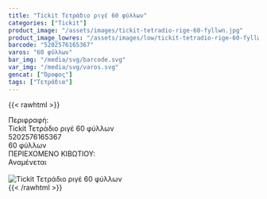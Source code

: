 ```yaml
---
title: "Tickit Τετράδιο ριγέ 60 φύλλων"
categories: ["Tickit"]
product_image: "/assets/images/tickit-tetradio-rige-60-fyllwn.jpg"
product_image_lowres: "/assets/images/low/tickit-tetradio-rige-60-fyllwn.jpg"
barcode: "5202576165367"
varos: "60 φύλλων"
bar_img: "/media/svg/barcode.svg"
var_img: "/media/svg/varos.svg"
gencat: ["Όροφος"]
tags: ["Τετράδια"]
---
```

{{< rawhtml >}}

<div class="sload714"><div class="product"><div id="sistatika">Περιφραφή:</div><div class="alltext">Tickit Τετράδιο ριγέ 60 φύλλων</div><div id="barcode"><div id="barimage1"></div><span id="bartext">5202576165367</span></div><div id="varos"><div id="temimg"></div><span id="varostext">60 φύλλων</span></div><div id="kivotio">ΠΕΡΙΕΧΟΜΕΝΟ ΚΙΒΩΤΙΟΥ:<br>Αναμένεται</div><br><div class="pimg"><img alt="Tickit Τετράδιο ριγέ 60 φύλλων" title="Tickit Τετράδιο ριγέ 60 φύλλων" src="/assets/images/tickit-tetradio-rige-60-fyllwn.jpg"></div></div></div>
{{< /rawhtml >}}


